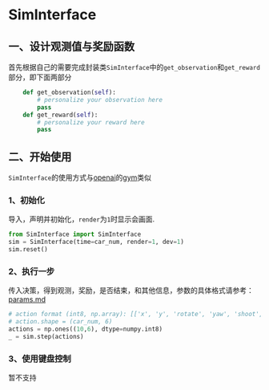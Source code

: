 # SimInterface

## 一、设计观测值与奖励函数

首先根据自己的需要完成封装类`SimInterface`中的`get_observation`和`get_reward`部分，即下面两部分

```python
    def get_observation(self):
        # personalize your observation here
        pass
    def get_reward(self):
        # personalize your reward here
        pass
```


## 二、开始使用

`SimInterface`的使用方式与[openai](https://openai.com/)的[gym](https://github.com/openai/gym)类似

### 1、初始化

导入，声明并初始化，`render`为`1`时显示会画面.

```python
from SimInterface import SimInterface
sim = SimInterface(time=car_num, render=1, dev=1)
sim.reset()
```

### 2、执行一步

传入决策，得到观测，奖励，是否结束，和其他信息，参数的具体格式请参考：[params.md](./params.md)

```python
# action format (int8, np.array): [['x', 'y', 'rotate', 'yaw', 'shoot', 'auto_aim'], ...]
# action.shape = (car_num, 6)
actions = np.ones((10,6), dtype=numpy.int8)
_ = sim.step(actions)
```

### 3、使用键盘控制

暂不支持
